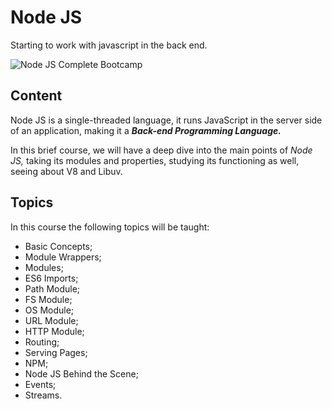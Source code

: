 # Node JS

Starting to work with javascript in the back end.

![Node JS Complete Bootcamp]()

## Content

Node JS is a single-threaded language, it runs JavaScript in the server side of an application, making it a ***Back-end Programming Language.***

In this brief course, we will have a deep dive into the main points of *Node JS,* taking its modules and properties, studying its functioning as well, seeing about V8 and Libuv.

## Topics

In this course the following topics will be taught:

- Basic Concepts;
- Module Wrappers;
- Modules;
- ES6 Imports;
- Path Module;
- FS Module;
- OS Module;
- URL Module;
- HTTP Module;
- Routing;
- Serving Pages;
- NPM;
- Node JS Behind the Scene;
- Events;
- Streams.